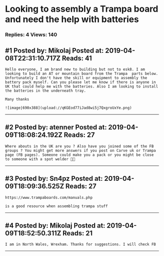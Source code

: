 # Looking to assembly a Trampa board and need the help with batteries

### Replies: 4 Views: 140

## \#1 Posted by: Mikolaj Posted at: 2019-04-08T22:31:10.717Z Reads: 41

```
Hello everyone, I am brand new to building but not to esk8. I am looking to build an AT or mountain board from the Trampa  parts below. Unfortunately I don't have the skill or equipment to assembly the battery pack myself. Can you please let me know if there is anyone in UK that could help me with the batteries. Also I am looking to install the batteries in the underneath tray.

Many thanks

![image|690x388](upload://qKGEod77iJad8wi5j7QxgroUxYe.png)
```

---
## \#2 Posted by: atenner Posted at: 2019-04-09T18:08:24.192Z Reads: 27

```
Where abouts in the UK are you ? Also have you joined some of the FB groups ? You might get more answers if you post on Carve uk or Trampa page (FB pages). Someone could make you a pack or you might be close to someone with a spot welder 👍🏻
```

---
## \#3 Posted by: Sn4pz Posted at: 2019-04-09T18:09:36.525Z Reads: 27

```
https://www.trampaboards.com/manuals.php

is a good resource when assembling trampa stuff
```

---
## \#4 Posted by: Mikolaj Posted at: 2019-04-09T18:52:50.311Z Reads: 21

```
I am in North Wales, Wrexham. Thanks for suggestions. I will check FB
```

---
